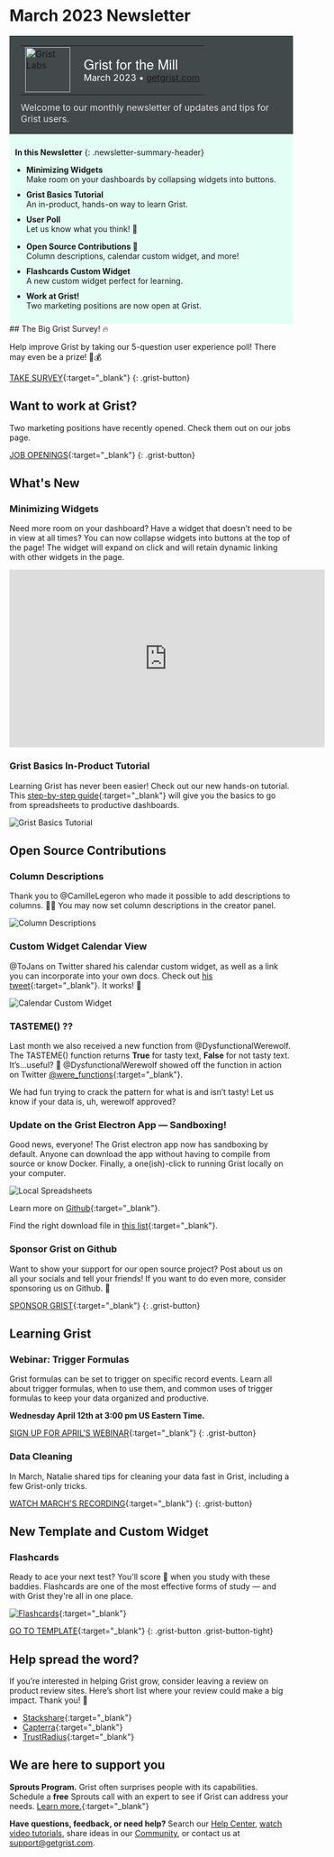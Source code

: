 # March 2023 Newsletter

<style>
  /* restore some poorly overridden defaults */
  .newsletter-header .table {
    background-color: initial;
    border: initial;
  }
  .newsletter-header .table > tbody > tr > td {
    padding: initial;
    border: initial;
    vertical-align: initial;
  }
  .newsletter-header img.header-img {
    padding: initial;
    max-width: initial;
    display: initial;
    padding: initial;
    line-height: initial;
    background-color: initial;
    border: initial;
    border-radius: initial;
    margin: initial;
  }

  /* copy newsletter styles, with a prefix for sufficient specificity */
  .newsletter-header .header {
    border: none;
    padding: 0;
    margin: 0;
  }
  .newsletter-header table > tbody > tr > td.header-image {
    width: 80px;
    padding-right: 16px;
  }
  .newsletter-header table > tbody > tr > td.header-text {
    background-color: #42494B;
    padding: 16px 20px;
  }
  .newsletter-header table.header-top {
    border: none;
    padding: 0;
    margin: 0;
    width: 100%;
  }
  .header-title {
    font-family: Helvetica Neue, Helvetica, Arial, sans-serif;
    font-size: 24px;
    line-height: 28px;
    color: #FFFFFF;
  }
  .header-month {
    color: #FFFFFF;
  }
  .header-welcome {
    margin-top: 12px;
    color: #FFFFFF;
  }
  .newsletter-summary {
    background-color: #e3fff5;
    margin: 0;
    padding: 10px;
  }
  .newsletter-summary-header {
    text-align: center;
    padding-bottom: 10px;
    border-bottom: 1px solid lightgrey;
  }
  .newsletter-summary ul {
    padding-left: 20px;
  }
  .newsletter-summary li {
    margin-bottom: 10px;
  }
  .newsletter-summary li p {
    margin: 0px
  }
</style>
<div class="newsletter-header">
<table class="header" cellpadding="0" cellspacing="0" border="0"><tr>
  <td class="header-text">
    <table class="header-top"><tr>
      <td class="header-image">
        <a href="https://www.getgrist.com">
          <img class="header-img" src="/images/newsletters/grist-labs.png" width="80" height="80" alt="Grist Labs" border="0">
        </a>
      </td>
      <td class="header-top-text">
        <div class="header-title">Grist for the Mill</div>
        <div class="header-month">March 2023
          &#8226; <a href="https://www.getgrist.com/">getgrist.com</a></div>
      </td>
    </tr></table>
    <div class="header-welcome" style="color: #e0e0e0;">
      Welcome to our monthly newsletter of updates and tips for Grist users.
    </div>
  </td>
</tr></table>
</div>
<div class="newsletter-summary row" markdown="1">

**In this Newsletter**
{: .newsletter-summary-header}

<div class="col-md-6" markdown="1">

* **Minimizing Widgets**

    Make room on your dashboards by collapsing widgets into buttons.

* **Grist Basics Tutorial**

    An in-product, hands-on way to learn Grist.

* **User Poll**

    Let us know what you think! 👀        

</div>

<div class="col-md-6" markdown="1">

* **Open Source Contributions 🙏**

    Column descriptions, calendar custom widget, and more! 

* **Flashcards Custom Widget**

    A new custom widget perfect for learning. 

* **Work at Grist!**

    Two marketing positions are now open at Grist.     

</div>

</div>
## The Big Grist Survey! 🔥

Help improve Grist by taking our 5-question user experience poll! There may even be a prize! 🌈💰

[TAKE SURVEY](https://public.getgrist.com/cxcP6cFhuVa6/Grist-Customer-Experience#a1.s5.rrnew.c5){:target="\_blank"}
{: .grist-button}

## Want to work at Grist?

Two marketing positions have recently opened. Check them out on our jobs page.

[JOB OPENINGS](https://www.getgrist.com/jobs/){:target="\_blank"}
{: .grist-button}

## What's New

### Minimizing Widgets 

Need more room on your dashboard? Have a widget that doesn’t need to be in view at all times? You can now collapse widgets into buttons at the top of the page! The widget will expand on click and will retain dynamic linking with other widgets in the page. 

<iframe width="560" height="315" src="https://www.youtube.com/embed/AUiyv4HK7a4?rel=0" frameborder="0" allow="accelerometer; autoplay; encrypted-media; gyroscope; picture-in-picture" allowfullscreen></iframe>

### Grist Basics In-Product Tutorial

Learning Grist has never been easier! Check out our new hands-on tutorial. This [step-by-step guide](https://templates.getgrist.com/doc/woXtXUBmiN5T){:target="\_blank"} will give you the basics to go from spreadsheets to productive dashboards.

![Grist Basics Tutorial](../images/newsletters/2023-03/grist-basics-tutorial.png)

## Open Source Contributions

### Column Descriptions

Thank you to @CamilleLegeron who made it possible to add descriptions to columns. 🎉🙏 You may now set column descriptions in the creator panel. 

![Column Descriptions](../images/newsletters/2023-03/column-descriptions.png)

### Custom Widget Calendar View

@ToJans on Twitter shared his calendar custom widget, as well as a link you can incorporate into your own docs. Check out [his tweet](https://twitter.com/ToJans/status/1638156999249502215){:target="\_blank"}. It works! 💪 

![Calendar Custom Widget](../images/newsletters/2023-03/calendar-custom-widget.png)

### TASTEME()  ??

Last month we also received a new function from @DysfunctionalWerewolf. The TASTEME() function returns **True** for tasty text, **False** for not tasty text. It’s...useful? 🤔 @DysfunctionalWerewolf showed off the function in action on Twitter [@were_functions](https://twitter.com/were_functions/status/1633089030261821441){:target="\_blank"}.

We had fun trying to crack the pattern for what is and isn’t tasty! Let us know if your data is, uh, werewolf approved?

### Update on the Grist Electron App — Sandboxing!

Good news, everyone! The Grist electron app now has sandboxing by default. Anyone can download the app without having to compile from source or know Docker. Finally, a one(ish)-click to running Grist locally on your computer.

![Local Spreadsheets](../images/newsletters/2023-03/nature-is-healing.png)

Learn more on [Github](https://github.com/gristlabs/grist-electron/blob/main/README.md){:target="\_blank"}.

Find the right download file in [this list](https://github.com/gristlabs/grist-electron/releases){:target="\_blank"}.

### Sponsor Grist on Github

Want to show your support for our open source project? Post about us on all your socials and tell your friends! If you want to do even more, consider sponsoring us on Github. 🧡

[SPONSOR GRIST](https://github.com/sponsors/gristlabs){:target="\_blank"}
{: .grist-button}

## Learning Grist

### Webinar: Trigger Formulas

Grist formulas can be set to trigger on specific record events. Learn all about trigger formulas, when to use them, and common uses of trigger formulas to keep your data organized and productive.

**Wednesday April 12th at 3:00 pm US Eastern Time.**

[SIGN UP FOR APRIL'S WEBINAR](https://www.getgrist.com/learn-grist-webinar/?utm_source=newsletter&utm_medium=email&utm_campaign=build-webinar&utm_term=april-2023&utm_content=){:target="\_blank"}
{: .grist-button}

### Data Cleaning

In March, Natalie shared tips for cleaning your data fast in Grist, including a few Grist-only tricks.

[WATCH MARCH'S RECORDING](https://www.youtube.com/watch?v=evZQiz2kRqo){:target="\_blank"}
{: .grist-button}

## New Template and Custom Widget

### Flashcards

Ready to ace your next test? You'll score 💯 when you study with these baddies. Flashcards are one of the most effective forms of study — and with Grist they're all in one place.

[![Flashcards](../images/newsletters/2023-03/flashcards.png)](https://templates.getgrist.com/keLK5sVeyfPk/Flashcards/){:target="\_blank"}

[GO TO TEMPLATE](https://templates.getgrist.com/keLK5sVeyfPk/Flashcards/){:target="\_blank"}
{: .grist-button .grist-button-tight}

## Help spread the word?
If you’re interested in helping Grist grow, consider leaving a review on product review sites. Here’s  short list where your review could make a big impact. Thank you! 🙏


* [Stackshare](https://stackshare.io/getgrist){:target="\_blank"}
* [Capterra](https://www.capterra.com/p/232821/Grist/){:target="\_blank"}
* [TrustRadius](https://www.trustradius.com/products/grist/){:target="\_blank"}

## We are here to support you

**Sprouts Program.** Grist often surprises people with its capabilities. Schedule a **free** Sprouts call with an expert to see if Grist can address your needs. [Learn more.](https://www.getgrist.com/sprouts-program/){:target="\_blank"}

**Have questions, feedback, or need help?** Search our [Help Center](../index.md), [watch video
tutorials](https://www.youtube.com/channel/UCx0ioQrrC-bIrkmZ7ZULr0g/playlists), share ideas in our
[Community](https://community.getgrist.com), or contact us at <support@getgrist.com>.